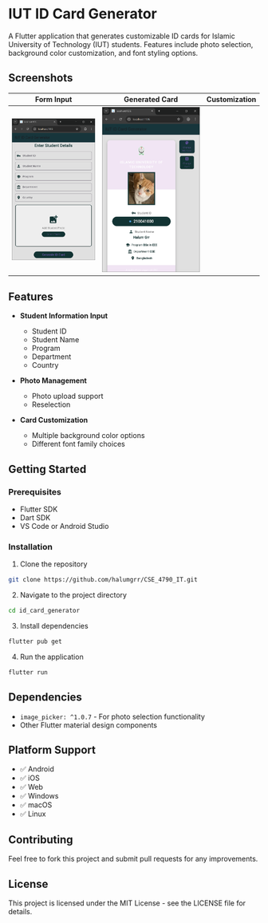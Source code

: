 # IUT ID Card Generator

A Flutter application that generates customizable ID cards for Islamic University of Technology (IUT) students. Features include photo selection, background color customization, and font styling options.

## Screenshots

| Form Input | Generated Card | Customization |
|------------|---------------|---------------|
| ![Form Input](screenshots/form.png) | ![Customization(Font+BGColor+Edit+Reset Buttons)](screenshots/customization.png) |

## Features

- **Student Information Input**
  - Student ID
  - Student Name
  - Program
  - Department
  - Country

- **Photo Management**
  - Photo upload support
  - Reselection

- **Card Customization**
  - Multiple background color options
  - Different font family choices

## Getting Started

### Prerequisites
- Flutter SDK
- Dart SDK
- VS Code or Android Studio

### Installation

1. Clone the repository
```bash
git clone https://github.com/halumgrr/CSE_4790_IT.git
```

2. Navigate to the project directory
```bash
cd id_card_generator
```

3. Install dependencies
```bash
flutter pub get
```

4. Run the application
```bash
flutter run
```

## Dependencies

- `image_picker: ^1.0.7` - For photo selection functionality
- Other Flutter material design components

## Platform Support

- ✅ Android
- ✅ iOS
- ✅ Web
- ✅ Windows
- ✅ macOS
- ✅ Linux

## Contributing

Feel free to fork this project and submit pull requests for any improvements.

## License

This project is licensed under the MIT License - see the LICENSE file for details.
